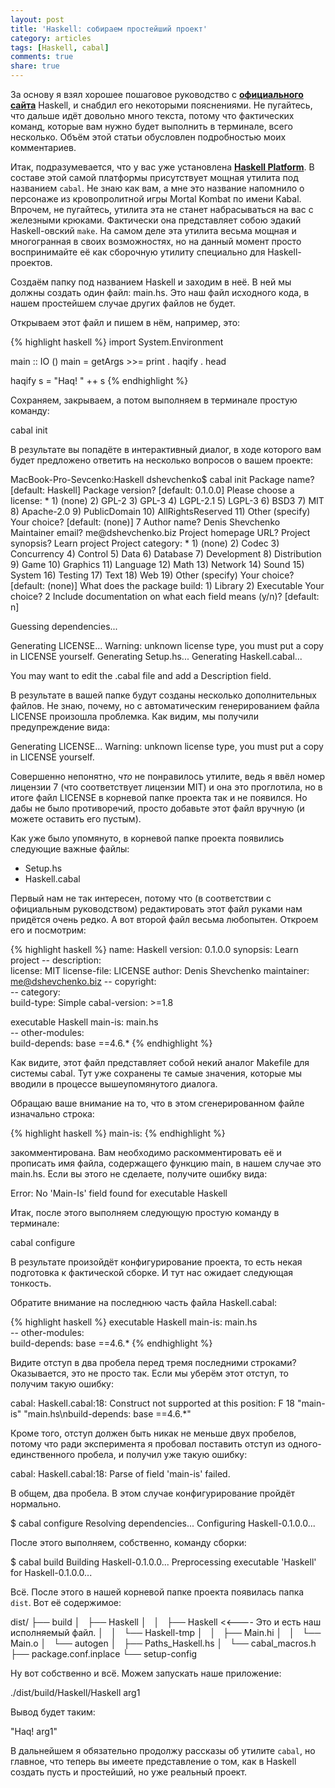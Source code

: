 ```yaml
---
layout: post
title: 'Haskell: собираем простейший проект'
category: articles
tags: [Haskell, cabal]
comments: true
share: true
---
```


За основу я взял хорошее пошаговое руководство с **<a href="http://www.haskell.org/haskellwiki/How_to_write_a_Haskell_program#Structure_of_a_simple_project">официального сайта</a>** Haskell, и снабдил его некоторыми пояснениями. Не пугайтесь, что дальше идёт довольно много текста, потому что фактических команд, которые вам нужно будет выполнить в терминале, всего несколько. Объём этой статьи обусловлен подробностью моих комментариев. 

Итак, подразумевается, что у вас уже установлена **<a href="http://www.haskell.org/platform/">Haskell Platform</a>**. В составе этой самой платформы присутствует мощная утилита под названием <code>cabal</code>. Не знаю как вам, а мне это название напомнило о персонаже из кровопролитной игры Mortal Kombat по имени Kabal. Впрочем, не пугайтесь, утилита эта не станет набрасываться на вас с железными крюками. Фактически она представляет собою эдакий Haskell-овский <code>make</code>. На самом деле эта утилита весьма мощная и многогранная в своих возможностях, но на данный момент просто воспринимайте её как сборочную утилиту специально для Haskell-проектов.

Создаём папку под названием Haskell и заходим в неё. В ней мы должны создать один файл: main.hs. Это наш файл исходного кода, в нашем простейшем случае других файлов не будет.

Открываем этот файл и пишем в нём, например, это:

{% highlight haskell %}
import System.Environment
 
main :: IO ()
main = getArgs >>= print . haqify . head
 
haqify s = "Haq! " ++ s
{% endhighlight %}

Сохраняем, закрываем, а потом выполняем в терминале простую команду:

<bash>
cabal init
</bash>

В результате вы попадёте в интерактивный диалог, в ходе которого вам будет предложено ответить на несколько вопросов о вашем проекте:

<bash>
MacBook-Pro-Sevcenko:Haskell dshevchenko$ cabal init
Package name? [default: Haskell] 
Package version? [default: 0.1.0.0] 
Please choose a license:
 * 1) (none)
   2) GPL-2
   3) GPL-3
   4) LGPL-2.1
   5) LGPL-3
   6) BSD3
   7) MIT
   8) Apache-2.0
   9) PublicDomain
  10) AllRightsReserved
  11) Other (specify)
Your choice? [default: (none)] 7
Author name? Denis Shevchenko
Maintainer email? me@dshevchenko.biz
Project homepage URL? 
Project synopsis? Learn project
Project category:
 * 1) (none)
   2) Codec
   3) Concurrency
   4) Control
   5) Data
   6) Database
   7) Development
   8) Distribution
   9) Game
  10) Graphics
  11) Language
  12) Math
  13) Network
  14) Sound
  15) System
  16) Testing
  17) Text
  18) Web
  19) Other (specify)
Your choice? [default: (none)] 
What does the package build:
   1) Library
   2) Executable
Your choice? 2
Include documentation on what each field means (y/n)? [default: n] 

Guessing dependencies...

Generating LICENSE...
Warning: unknown license type, you must put a copy in LICENSE yourself.
Generating Setup.hs...
Generating Haskell.cabal...

You may want to edit the .cabal file and add a Description field.
</bash>

В результате в вашей папке будут созданы несколько дополнительных файлов. Не знаю, почему, но с автоматическим генерированием файла LICENSE произошла проблемка. Как видим, мы получили предупреждение вида:

<bash>
Generating LICENSE...
Warning: unknown license type, you must put a copy in LICENSE yourself.
</bash>

Совершенно непонятно, *что* не понравилось утилите, ведь я ввёл номер лицензии 7 (что соответствует лицензии MIT) и она это проглотила, но в итоге файл LICENSE в корневой папке проекта так и не появился. Но дабы не было противоречий, просто добавьте этот файл вручную (и можете оставить его пустым).

Как уже было упомянуто, в корневой папке проекта появились следующие важные файлы:

<ul>
  <li>Setup.hs</li>
  <li>Haskell.cabal</li>
</ul>

Первый нам не так интересен, потому что (в соответствии с официальным руководством) редактировать этот файл руками нам придётся очень редко. А вот второй файл весьма любопытен. Откроем его и посмотрим:

{% highlight haskell %}
name:                Haskell
version:             0.1.0.0
synopsis:            Learn project
-- description:         
license:             MIT
license-file:        LICENSE
author:              Denis Shevchenko
maintainer:          me@dshevchenko.biz
-- copyright:           
-- category:            
build-type:          Simple
cabal-version:       >=1.8

executable Haskell
  main-is:           main.hs            
  -- other-modules:       
  build-depends:     base ==4.6.*
{% endhighlight %}

Как видите, этот файл представляет собой некий аналог Makefile для системы cabal. Тут уже сохранены те самые значения, которые мы вводили в процессе вышеупомянутого диалога.

Обращаю ваше внимание на то, что в этом сгенерированном файле изначально строка:

{% highlight haskell %}
  main-is:
{% endhighlight %}

закомментирована. Вам необходимо раскомментировать её и прописать имя файла, содержащего функцию main, в нашем случае это main.hs. Если вы этого не сделаете, получите ошибку вида:

<bash>
Error: No 'Main-Is' field found for executable Haskell
</bash>

Итак, после этого выполняем следующую простую команду в терминале:

<bash>
cabal configure
</bash>

В результате произойдёт конфигурирование проекта, то есть некая подготовка к фактической сборке. И тут нас ожидает следующая тонкость.

Обратите внимание на последнюю часть файла Haskell.cabal:

{% highlight haskell %}
executable Haskell
  main-is:           main.hs            
  -- other-modules:       
  build-depends:     base ==4.6.*
{% endhighlight %}

Видите отступ в два пробела перед тремя последними строками? Оказывается, это не просто так. Если мы уберём этот отступ, то получим такую ошибку:

<bash>
cabal: Haskell.cabal:18: Construct not supported at this position: F 18
"main-is" "main.hs\nbuild-depends: base ==4.6.*"
</bash>

Кроме того, отступ должен быть никак не меньше двух пробелов, потому что ради эксперимента я пробовал поставить отступ из одного-единственного пробела, и получил уже такую ошибку:

<bash>
cabal: Haskell.cabal:18: Parse of field 'main-is' failed.
</bash>

В общем, два пробела. В этом случае конфигурирование пройдёт нормально.

<bash>
$ cabal configure
Resolving dependencies...
Configuring Haskell-0.1.0.0...
</bash>

После этого выполняем, собственно, команду сборки:

<bash>
$ cabal build
Building Haskell-0.1.0.0...
Preprocessing executable 'Haskell' for Haskell-0.1.0.0...
</bash>

Всё. После этого в нашей корневой папке проекта появилась папка <code>dist</code>. Вот её содержимое:

<bash>
dist/
├── build
│   ├── Haskell
│   │   ├── Haskell    <<---- Это и есть наш исполняемый файл.
│   │   └── Haskell-tmp
│   │       ├── Main.hi
│   │       └── Main.o
│   └── autogen
│       ├── Paths_Haskell.hs
│       └── cabal_macros.h
├── package.conf.inplace
└── setup-config
</bash>

Ну вот собственно и всё. Можем запускать наше приложение:

<bash>
./dist/build/Haskell/Haskell arg1
</bash>

Вывод будет таким:

<bash>
"Haq! arg1"
</bash>

В дальнейшем я обязательно продолжу рассказы об утилите <code>cabal</code>, но главное, что теперь вы имеете представление о том, как в Haskell создать пусть и простейший, но уже реальный проект.
